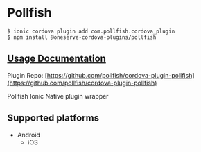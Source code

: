 # Pollfish

```
$ ionic cordova plugin add com.pollfish.cordova_plugin
$ npm install @oneserve-cordova-plugins/pollfish
```

## [Usage Documentation](https://oneserve.gitbook.io/oneserve-cordova-plugins/plugins/pollfish/)

Plugin Repo: [https://github.com/pollfish/cordova-plugin-pollfish](https://github.com/pollfish/cordova-plugin-pollfish)

Pollfish Ionic Native plugin wrapper

## Supported platforms

- Android
  - iOS
  



